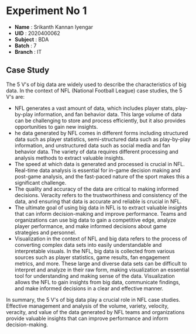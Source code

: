 # Experiment No 1
- **Name**    : Srikanth Kannan Iyengar
- **UID**     : 2020400062             
- **Subject** : BDA                    
- **Batch**   : 7                      
- **Branch**  : IT                     

## Case Study 

The 5 V's of big data are widely used to describe the characteristics of big data. In the context of NFL (National Football League) case studies, the 5 V's are:


- NFL generates a vast amount of data, which includes player stats, play-by-play information, and fan behavior data. This large volume of data can be challenging to store and process efficiently, but it also provides opportunities to gain new insights.
- he data generated by NFL comes in different forms including structured data such as player statistics, semi-structured data such as play-by-play information, and unstructured data such as social media and fan behavior data. The variety of data requires different processing and analysis methods to extract valuable insights.
- The speed at which data is generated and processed is crucial in NFL. Real-time data analysis is essential for in-game decision making and post-game analysis, and the fast-paced nature of the sport makes this a significant challenge.
- The quality and accuracy of the data are critical to making informed decisions. Veracity refers to the trustworthiness and consistency of the data, and ensuring that data is accurate and reliable is crucial in NFL.
- The ultimate goal of using big data in NFL is to extract valuable insights that can inform decision-making and improve performance. Teams and organizations can use big data to gain a competitive edge, analyze player performance, and make informed decisions about game strategies and personnel.
- Visualization in the context of NFL and big data refers to the process of converting complex data sets into easily understandable and interpretable visuals. In the NFL, big data is collected from various sources such as player statistics, game results, fan engagement metrics, and more. These large and diverse data sets can be difficult to interpret and analyze in their raw form, making visualization an essential tool for understanding and making sense of the data. Visualization allows the NFL to gain insights from big data, communicate findings, and make informed decisions in a clear and effective manner.

In summary, the 5 V's of big data play a crucial role in NFL case studies. Effective management and analysis of the volume, variety, velocity, veracity, and value of the data generated by NFL teams and organizations provide valuable insights that can improve performance and inform decision-making.
